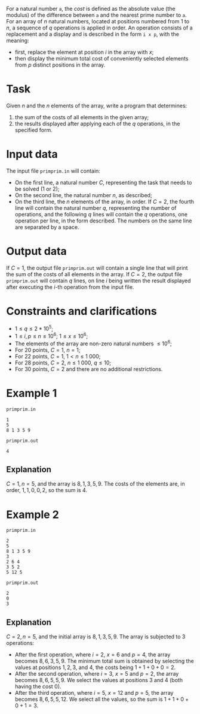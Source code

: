 For a natural number `a`, the *cost* is defined as the absolute value (the modulus) of the difference between `a` and the nearest prime number to `a`. For an array of $n$ natural numbers, located at positions numbered from $1$ to $n$, a sequence of $q$ operations is applied in order. An operation consists of a replacement and a display and is described in the form `i x p`, with the meaning:
* first, replace the element at position $i$ in the array with $x$;
* then display the minimum total cost of conveniently selected elements from $p$ distinct positions in the array.

# Task

Given $n$ and the $n$ elements of the array, write a program that determines:
1. the sum of the costs of all elements in the given array;
2. the results displayed after applying each of the $q$ operations, in the specified form.

# Input data

The input file `primprim.in` will contain:
* On the first line, a natural number $C$, representing the task that needs to be solved ($1$ or $2$);
* On the second line, the natural number $n$, as described;
* On the third line, the $n$ elements of the array, in order. 
If $C = 2$, the fourth line will contain the natural number $q$, representing the number of operations, and the following $q$ lines will contain the $q$ operations, one operation per line, in the form described. The numbers on the same line are separated by a space.

# Output data

If $C = 1$, the output file `primprim.out` will contain a single line that will print the sum of the costs of all elements in the array. 
If $C = 2$, the output file `primprim.out` will contain $q$ lines, on line $i$ being written the result displayed after executing the $i$-th operation from the input file.

# Constraints and clarifications
* $1 \leq q \leq 2 * 10^5$;
* $1 \leq i,p \leq n \leq 10^6$; $1 \leq x \leq 10^6$;
* The elements of the array are non-zero natural numbers $\leq 10^6$;
* For $20$ points, $C = 1$, $n = 1$;
* For $22$ points, $C = 1$, $1 \lt n \leq 1 \ 000$;
* For $28$ points, $C = 2$, $n \leq 1 \ 000$, $q \leq 10$;
* For $30$ points, $C = 2$ and there are no additional restrictions.

# Example 1

`primprim.in`
```
1
5
8 1 3 5 9
```

`primprim.out`
```
4
```

## Explanation

$C = 1, n = 5$, and the array is $8, 1, 3, 5, 9$. The costs of the elements are, in order, $1, 1, 0, 0, 2$, so the sum is $4$.

# Example 2

`primprim.in`
```
2
5
8 1 3 5 9
3
2 6 4
3 5 2
5 12 5
```

`primprim.out`
```
2
0
3
```

## Explanation

$C = 2, n = 5$, and the initial array is $8, 1, 3, 5, 9$. The array is subjected to $3$ operations:
- After the first operation, where $i = 2$, $x = 6$ and $p = 4$, the array becomes $8, 6, 3, 5, 9$. The minimum total sum is obtained by selecting the values at positions $1, 2, 3$, and $4$, the costs being $1+1+0+0=2$. 
- After the second operation, where $i = 3$, $x = 5$ and $p = 2$, the array becomes $8, 6, 5, 5, 9$. We select the values at positions $3$ and $4$ (both having the cost $0$).
- After the third operation, where $i = 5$, $x = 12$ and $p = 5$, the array becomes $8, 6, 5, 5, 12$. We select all the values, so the sum is $1 + 1 + 0 + 0 + 1 = 3$.